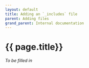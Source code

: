 ```yaml
---
layout: default
title: Adding an `_includes` file
parent: Adding files
grand_parent: Internal documentation
---
```


# {{ page.title}}

*To be filled in*